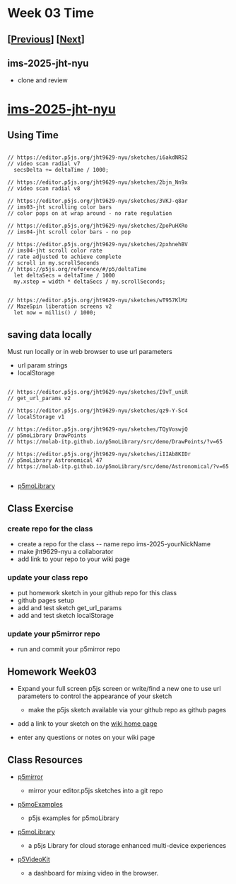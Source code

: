 # Week 03 Time

## [[Previous](./02_code.md)] [[Next](./04_video.md)]

## ims-2025-jht-nyu

- clone and review

# [ims-2025-jht-nyu](https://github.com/jht9629-nyu/ims-2025-jht-nyu.git)

## Using Time

```

// https://editor.p5js.org/jht9629-nyu/sketches/i6akdNRS2
// video scan radial v7
  secsDelta += deltaTime / 1000;

// https://editor.p5js.org/jht9629-nyu/sketches/2bjn_Nn9x
// video scan radial v8

// https://editor.p5js.org/jht9629-nyu/sketches/3VKJ-q8ar
// ims03-jht scrolling color bars
// color pops on at wrap around - no rate regulation

// https://editor.p5js.org/jht9629-nyu/sketches/ZpoPuHXRo
// ims04-jht scroll color bars - no pop

// https://editor.p5js.org/jht9629-nyu/sketches/2pxhnehBV
// ims04-jht scroll color rate
// rate adjusted to achieve complete
// scroll in my.scrollSeconds
// https://p5js.org/reference/#/p5/deltaTime
  let deltaSecs = deltaTime / 1000
  my.xstep = width * deltaSecs / my.scrollSeconds;


// https://editor.p5js.org/jht9629-nyu/sketches/wT957KlMz
// MazeSpin liberation screens v2
  let now = millis() / 1000;

```

## saving data locally

Must run locally or in web browser to use url parameters

- url param strings
- localStorage

```

// https://editor.p5js.org/jht9629-nyu/sketches/I9vT_uniR
// get_url_params v2

// https://editor.p5js.org/jht9629-nyu/sketches/qz9-Y-Sc4
// localStorage v1

// https://editor.p5js.org/jht9629-nyu/sketches/TQyVoswjQ
// p5moLibrary DrawPoints
// https://molab-itp.github.io/p5moLibrary/src/demo/DrawPoints/?v=65

// https://editor.p5js.org/jht9629-nyu/sketches/iIIAb8KIDr
// p5moLibrary Astronomical 47
// https://molab-itp.github.io/p5moLibrary/src/demo/Astronomical/?v=65


```

- [p5moLibrary](https://github.com/molab-itp/p5moLibrary)

## Class Exercise

### create repo for the class

- create a repo for the class
  -- name repo ims-2025-yourNickName
- make jht9629-nyu a collaborator
- add link to your repo to your wiki page

### update your class repo

- put homework sketch in your github repo for this class
- github pages setup
- add and test sketch get_url_params
- add and test sketch localStorage

### update your p5mirror repo

- run and commit your p5mirror repo

## Homework Week03

- Expand your full screen p5js screen or write/find a new one to use url parameters to control the appearance of your sketch

  - make the p5js sketch available via your github repo as github pages

- add a link to your sketch on the [wiki home page](https://github.com/p5videoKit/IM-Screens-2025-03-ima/wiki#week-03-homework)

- enter any questions or notes on your wiki page

<!-- ## nodejs setup

[https://nodejs.org/en/download](https://nodejs.org/en/download)

 -->

## Class Resources

- [p5mirror](https://github.com/molab-itp/p5mirror)

  - mirror your editor.p5js sketches into a git repo

- [p5moExamples](https://github.com/molab-itp/p5moExamples)

  - p5js examples for p5moLibrary

- [p5moLibrary](https://github.com/molab-itp/p5moLibrary)

  - a p5js Library for cloud storage enhanced multi-device experiences

- [p5VideoKit](https://github.com/molab-itp/p5videoKit)
  - a dashboard for mixing video in the browser.
